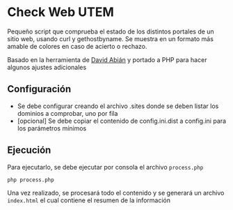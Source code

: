 # Check Web UTEM

Pequeño script que comprueba el estado de los distintos portales de un sitio web, usando curl y gethostbyname. Se muestra en un formato más amable de colores en caso de acierto o rechazo.

Basado en la herramienta de [David Abián](https://tools.wmflabs.org/status/) y portado a PHP para hacer algunos ajustes adicionales

## Configuración
- Se debe configurar creando el archivo .sites donde se deben listar los dominios a comprobar, uno por fila
- [opcional] Se debe copiar el contenido de config.ini.dist a config.ini para los parámetros mínimos

## Ejecución
Para ejecutarlo, se debe ejecutar por consola el archivo `process.php`

`php process.php`

Una vez realizado, se procesará todo el contenido y se generará un archivo `index.html` el cual contiene el resumen de la información
